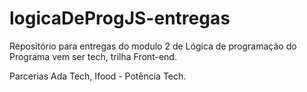 # logicaDeProgJS-entregas
Repositório para entregas do modulo 2 de Lógica de programação do Programa vem ser tech, trilha Front-end.

Parcerias Ada Tech, Ifood - Potência Tech.
